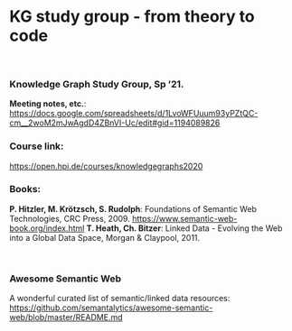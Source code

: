 KG study group - from theory to code
====================================

 

### Knowledge Graph Study Group, Sp ’21.  

**Meeting notes, etc.**:   
https://docs.google.com/spreadsheets/d/1LvoWFUuum93yPZtQC-cm__2woM2mJwAgdD4ZBnVI-Uc/edit#gid=1194089826

### Course link:
https://open.hpi.de/courses/knowledgegraphs2020


### Books:

**P. Hitzler, M. Krötzsch, S. Rudolph**: Foundations of Semantic Web
Technologies, CRC Press, 2009.  https://www.semantic-web-book.org/index.html 
**T. Heath, Ch. Bitzer**: Linked Data - Evolving the Web into a Global Data
Space, Morgan & Claypool, 2011.

 

### Awesome Semantic Web
A wonderful curated list of semantic/linked data resources:    
https://github.com/semantalytics/awesome-semantic-web/blob/master/README.md